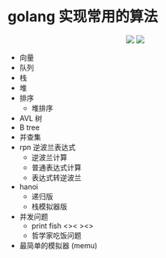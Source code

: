 # golang 实现常用的算法

<p align="center">
<img src="https://img.shields.io/badge/PRs-welcome-brightgreen.svg?style=flat-square">
<img src="https://img.shields.io/github/last-commit/rrylee/go-algorithm?style=flat-square">
</p>

- 向量
- 队列
- 栈
- 堆
- 排序
  - 堆排序
- AVL 树
- B tree
- 并查集
- rpn 逆波兰表达式
    - 逆波兰计算
    - 普通表达式计算
    - 表达式转逆波兰
- hanoi
  - 递归版
  - 栈模拟器版
- 并发问题
  - print fish <>< ><>
  - 哲学家吃饭问题
- 最简单的模拟器 (memu)
